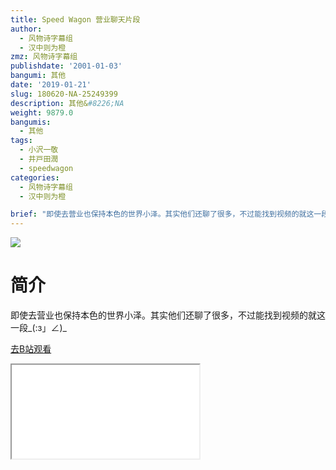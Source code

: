 ```yaml
---
title: Speed Wagon 营业聊天片段
author:
  - 风物诗字幕组
  - 汉中则为橙
zmz: 风物诗字幕组
publishdate: '2001-01-03'
bangumi: 其他
date: '2019-01-21'
slug: 180620-NA-25249399
description: 其他&#8226;NA
weight: 9879.0
bangumis:
  - 其他
tags:
  - 小沢一敬
  - 井戸田潤
  - speedwagon
categories:
  - 风物诗字幕组
  - 汉中则为橙

brief: "即使去营业也保持本色的世界小泽。其实他们还聊了很多，不过能找到视频的就这一段_(:з」∠)_"
---
```

![](https://i.imgur.com/wBiJ3hT.jpg)
# 简介  
即使去营业也保持本色的世界小泽。其实他们还聊了很多，不过能找到视频的就这一段_(:з」∠)_  

[去B站观看](https://www.bilibili.com/video/av25249399/)
<div class ="resp-container"><iframe class="testiframe" src="//player.bilibili.com/player.html?aid=25249399"", scrolling="no", allowfullscreen="true" > </iframe></div> 
